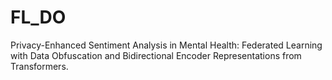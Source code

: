 # FL_DO
Privacy-Enhanced Sentiment Analysis in Mental Health: Federated Learning with Data Obfuscation and Bidirectional Encoder Representations from Transformers.
